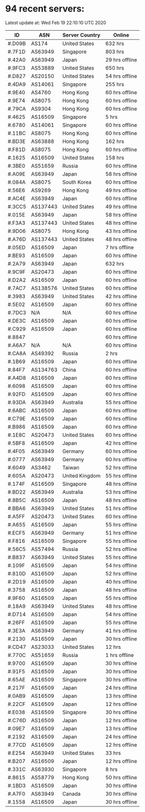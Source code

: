 # 94 recent servers:

Latest update at: Wed Feb 19 22:10:10 UTC 2020

| ID | ASN | Server Country | Online |
| -- | --- | -------------- | ------ |
| #.D09B | AS174 | United States | 632 hrs |
| #.7F1D | AS63949 | Singapore | 803 hrs |
| #.42A0 | AS63949 | Japan | 29 hrs offline |
| #.9FC3 | AS53889 | United States | 650 hrs |
| #.D827 | AS20150 | United States | 54 hrs offline |
| #.4DA9 | AS14061 | Singapore | 255 hrs |
| #.9E40 | AS4760 | Hong Kong | 60 hrs offline |
| #.9E74 | AS8075 | Hong Kong | 60 hrs offline |
| #.79CA | AS9304 | Hong Kong | 60 hrs offline |
| #.4625 | AS16509 | Singapore | 5 hrs |
| #.6780 | AS14061 | Singapore | 60 hrs offline |
| #.11BC | AS8075 | Hong Kong | 60 hrs offline |
| #.BD3E | AS63888 | Hong Kong | 162 hrs |
| #.F81D | AS8075 | Hong Kong | 60 hrs offline |
| #.1625 | AS16509 | United States | 158 hrs |
| #.3BE0 | AS51659 | Russia | 60 hrs offline |
| #.A09E | AS63949 | Japan | 58 hrs offline |
| #.084A | AS8075 | South Korea | 60 hrs offline |
| #.56E6 | AS9269 | Hong Kong | 49 hrs offline |
| #.AC4E | AS63949 | Japan | 60 hrs offline |
| #.3CC5 | AS137443 | United States | 49 hrs offline |
| #.015E | AS63949 | Japan | 58 hrs offline |
| #.F3A3 | AS137443 | United States | 48 hrs offline |
| #.9D06 | AS8075 | Hong Kong | 43 hrs offline |
| #.A76D | AS137443 | United States | 48 hrs offline |
| #.05ED | AS16509 | Japan | 7 hrs offline |
| #.BE93 | AS16509 | Japan | 60 hrs offline |
| #.2A79 | AS63949 | Japan | 632 hrs |
| #.9C9F | AS20473 | Japan | 60 hrs offline |
| #.D2A2 | AS16509 | Japan | 60 hrs offline |
| #.7AC7 | AS138576 | United States | 60 hrs offline |
| #.3983 | AS63949 | United States | 42 hrs offline |
| #.5E02 | AS16509 | Japan | 60 hrs offline |
| #.7DC3 | N/A | N/A | 60 hrs offline |
| #.DE3C | AS16509 | Japan | 60 hrs offline |
| #.C929 | AS16509 | Japan | 60 hrs offline |
| #.8847 |  |  | 60 hrs offline |
| #.A6A7 | N/A | N/A | 60 hrs offline |
| #.CA8A | AS49392 | Russia | 2 hrs |
| #.1B69 | AS16509 | Japan | 60 hrs offline |
| #.84F7 | AS134763 | China | 60 hrs offline |
| #.A4D8 | AS16509 | Japan | 60 hrs offline |
| #.6098 | AS16509 | Japan | 60 hrs offline |
| #.92FD | AS16509 | Japan | 60 hrs offline |
| #.93DA | AS63949 | Australia | 55 hrs offline |
| #.6ABC | AS16509 | Japan | 60 hrs offline |
| #.C79E | AS16509 | Japan | 60 hrs offline |
| #.B986 | AS16509 | Japan | 60 hrs offline |
| #.1E8C | AS20473 | United States | 60 hrs offline |
| #.5BF8 | AS16509 | Japan | 42 hrs offline |
| #.4F05 | AS63949 | Germany | 60 hrs offline |
| #.0777 | AS63949 | Germany | 60 hrs offline |
| #.6049 | AS3462 | Taiwan | 52 hrs offline |
| #.605A | AS20473 | United Kingdom | 55 hrs offline |
| #.174F | AS16509 | Singapore | 48 hrs offline |
| #.BD22 | AS63949 | Australia | 53 hrs offline |
| #.8B5C | AS16509 | Japan | 48 hrs offline |
| #.BBA6 | AS63949 | United States | 51 hrs offline |
| #.A5FF | AS20473 | United States | 60 hrs offline |
| #.A655 | AS16509 | Japan | 55 hrs offline |
| #.ECF5 | AS63949 | Germany | 51 hrs offline |
| #.F816 | AS16509 | Singapore | 55 hrs offline |
| #.56C5 | AS57494 | Russia | 52 hrs offline |
| #.B837 | AS63949 | United States | 55 hrs offline |
| #.109F | AS16509 | Japan | 54 hrs offline |
| #.810D | AS16509 | Japan | 52 hrs offline |
| #.2D19 | AS16509 | Japan | 40 hrs offline |
| #.3758 | AS16509 | Japan | 48 hrs offline |
| #.9F60 | AS16509 | Japan | 55 hrs offline |
| #.18A9 | AS63949 | United States | 48 hrs offline |
| #.D714 | AS16509 | Japan | 54 hrs offline |
| #.26FF | AS16509 | Japan | 55 hrs offline |
| #.3E3A | AS63949 | Germany | 41 hrs offline |
| #.2130 | AS16509 | Japan | 30 hrs offline |
| #.CD47 | AS23033 | United States | 12 hrs |
| #.770C | AS51659 | Russia | 1 hrs offline |
| #.9700 | AS16509 | Japan | 30 hrs offline |
| #.91F5 | AS16509 | Japan | 30 hrs offline |
| #.65AE | AS16509 | Singapore | 30 hrs offline |
| #.217F | AS16509 | Japan | 24 hrs offline |
| #.0AB9 | AS16509 | Japan | 13 hrs offline |
| #.22CF | AS16509 | Japan | 12 hrs offline |
| #.E038 | AS16509 | Singapore | 30 hrs offline |
| #.C76D | AS16509 | Japan | 12 hrs offline |
| #.09E7 | AS16509 | Japan | 13 hrs offline |
| #.2192 | AS16509 | Japan | 24 hrs offline |
| #.77CD | AS16509 | Japan | 12 hrs offline |
| #.E254 | AS63949 | United States | 33 hrs |
| #.B207 | AS16509 | Japan | 12 hrs offline |
| #.331C | AS63930 | Singapore | 8 hrs |
| #.8615 | AS58779 | Hong Kong | 50 hrs offline |
| #.1BD3 | AS16509 | Japan | 30 hrs offline |
| #.A7F0 | AS63949 | Canada | 30 hrs offline |
| #.1558 | AS16509 | Japan | 30 hrs offline |

